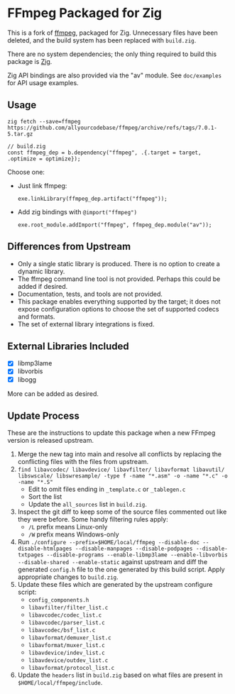 # FFmpeg Packaged for Zig

This is a fork of [ffmpeg](https://ffmpeg.org/), packaged for Zig. Unnecessary
files have been deleted, and the build system has been replaced with
`build.zig`.

There are no system dependencies; the only thing required to build this package
is [Zig](https://ziglang.org/download/).

Zig API bindings are also provided via the "av" module. See `doc/examples` for
API usage examples.

## Usage

```
zig fetch --save=ffmpeg https://github.com/allyourcodebase/ffmpeg/archive/refs/tags/7.0.1-5.tar.gz
```

```zig
// build.zig
const ffmpeg_dep = b.dependency("ffmpeg", .{.target = target, .optimize = optimize});
```

Choose one:

- Just link ffmpeg:

  ```zig
  exe.linkLibrary(ffmpeg_dep.artifact("ffmpeg"));
  ```
- Add zig bindings with `@import("ffmpeg")`
  
  ```zig
  exe.root_module.addImport("ffmpeg", ffmpeg_dep.module("av"));
  ```

## Differences from Upstream

* Only a single static library is produced. There is no option to create a
  dynamic library.
* The ffmpeg command line tool is not provided. Perhaps this could be added if
  desired.
* Documentation, tests, and tools are not provided.
* This package enables everything supported by the target; it does not expose
  configuration options to choose the set of supported codecs and formats.
* The set of external library integrations is fixed.

## External Libraries Included

* [x] libmp3lame
* [x] libvorbis
* [x] libogg

More can be added as desired.

## Update Process

These are the instructions to update this package when a new FFmpeg version is
released upstream.

1. Merge the new tag into main and resolve all conflicts by replacing the
   conflicting files with the files from upstream.
2. `find libavcodec/ libavdevice/ libavfilter/ libavformat libavutil/ libswscale/ libswresample/ -type f -name "*.asm" -o -name "*.c" -o -name "*.S"`
   * Edit to omit files ending in `_template.c` or `_tablegen.c`
   * Sort the list
   * Update the `all_sources` list in `build.zig`.
3. Inspect the git diff to keep some of the source files commented out like
   they were before. Some handy filtering rules apply:
   * `/L` prefix means Linux-only
   * `/W` prefix means Windows-only
4. Run `./configure --prefix=$HOME/local/ffmpeg --disable-doc --disable-htmlpages --disable-manpages --disable-podpages --disable-txtpages --disable-programs --enable-libmp3lame --enable-libvorbis --disable-shared --enable-static`
   against upstream and diff the generated `config.h` file to the one generated
   by this build script. Apply appropriate changes to `build.zig`.
5. Update these files which are generated by the upstream configure script:
   * `config_components.h`
   * `libavfilter/filter_list.c`
   * `libavcodec/codec_list.c`
   * `libavcodec/parser_list.c`
   * `libavcodec/bsf_list.c`
   * `libavformat/demuxer_list.c`
   * `libavformat/muxer_list.c`
   * `libavdevice/indev_list.c`
   * `libavdevice/outdev_list.c`
   * `libavformat/protocol_list.c`
6. Update the `headers` list in `build.zig` based on what files are present in
   `$HOME/local/ffmpeg/include`.
